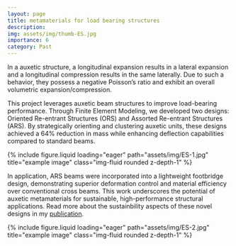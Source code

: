 ```yaml
---
layout: page
title: metamaterials for load bearing structures
description:
img: assets/img/thumb-ES.jpg
importance: 6
category: Past
---
```


In a auxetic structure, a longitudinal expansion results in a lateral expansion and a longitudinal compression results in the same laterally. Due to such a behavior, they possess a negative Poisson’s ratio and exhibit an overall volumetric expansion/compression. 

This project leverages auxetic beam structures to improve load-bearing performance. Through Finite Element Modeling, we developed two designs: Oriented Re-entrant Structures (ORS) and Assorted Re-entrant Structures (ARS). By strategically orienting and clustering auxetic units, these designs achieved a 64% reduction in mass while enhancing deflection capabilities compared to standard beams. 

<div class="row">
    <div class="col-sm mt-3 mt-md-0">
        {% include figure.liquid loading="eager" path="assets/img/ES-1.jpg" title="example image" class="img-fluid rounded z-depth-1" %}
    </div>
</div>

In application, ARS beams were incorporated into a lightweight footbridge design, demonstrating superior deformation control and material efficiency over conventional cross beams. This work underscores the potential of auxetic metamaterials for sustainable, high-performance structural applications. Read more about the sustainbility aspects of these novel designs in my <a href="https://doi.org/10.1016/j.engstruct.2022.114241"> publication</a>.

<div class="row">
    <div class="col-sm mt-3 mt-md-0">
        {% include figure.liquid loading="eager" path="assets/img/ES-2.jpg" title="example image" class="img-fluid rounded z-depth-1" %}
    </div>
</div>

